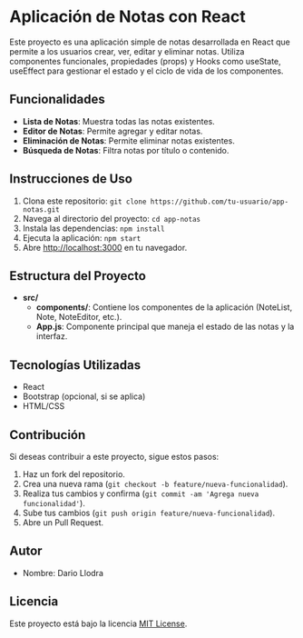 # Aplicación de Notas con React

Este proyecto es una aplicación simple de notas desarrollada en React que permite a los usuarios crear, ver, editar y eliminar notas. Utiliza componentes funcionales, propiedades (props) y Hooks como useState, useEffect para gestionar el estado y el ciclo de vida de los componentes.

## Funcionalidades

- **Lista de Notas**: Muestra todas las notas existentes.
- **Editor de Notas**: Permite agregar y editar notas.
- **Eliminación de Notas**: Permite eliminar notas existentes.
- **Búsqueda de Notas**: Filtra notas por título o contenido.

## Instrucciones de Uso

1. Clona este repositorio: `git clone https://github.com/tu-usuario/app-notas.git`
2. Navega al directorio del proyecto: `cd app-notas`
3. Instala las dependencias: `npm install`
4. Ejecuta la aplicación: `npm start`
5. Abre [http://localhost:3000](http://localhost:3000) en tu navegador.

## Estructura del Proyecto

- **src/**
  - **components/**: Contiene los componentes de la aplicación (NoteList, Note, NoteEditor, etc.).
  - **App.js**: Componente principal que maneja el estado de las notas y la interfaz.

## Tecnologías Utilizadas

- React
- Bootstrap (opcional, si se aplica)
- HTML/CSS

## Contribución

Si deseas contribuir a este proyecto, sigue estos pasos:

1. Haz un fork del repositorio.
2. Crea una nueva rama (`git checkout -b feature/nueva-funcionalidad`).
3. Realiza tus cambios y confirma (`git commit -am 'Agrega nueva funcionalidad'`).
4. Sube tus cambios (`git push origin feature/nueva-funcionalidad`).
5. Abre un Pull Request.

## Autor

- Nombre: Dario Llodra

## Licencia

Este proyecto está bajo la licencia [MIT License](https://opensource.org/licenses/MIT).
